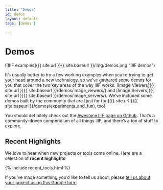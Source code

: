 ```yaml
---
title: "Demos"
id: demos
layout: default
tags: [demos ]

---
```


# Demos

![IIIF examples]({{ site.url }}{{ site.baseurl }}/img/demos.png "IIIF demos")


It’s usually better to try a few working examples when you’re trying to get your head around a new technology, so we’ve gathered some demos for you that cover the two key areas of the way IIIF works: [Image Viewers]({{ site.url }}{{ site.baseurl }}/demos/image_viewers/) and [Image Servers]({{ site.url }}{{ site.baseurl }}/demos/image_servers/). We’ve included some demos built by the community that are [just for fun]({{ site.url }}{{ site.baseurl }}/demos/experiments_and_fun), too!

You should definitely check out the [Awesome IIIF page on Github](https://github.com/IIIF/awesome-iiif). That’s a community-driven compendium of all things IIIF, and there’s a ton of stuff to explore.


## Recent Highlights

We love to hear when new projects or tools come online. Here are a selection of **recent highlights**:

{% include recent_tools.html %}

If you’ve made something you’d like to tell us about, please [tell us about your project using this Google form](https://goo.gl/forms/cVMR0UgfxDYZsoCN2).
